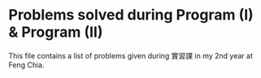 # Problems solved during Program (I) & Program (II)

This file contains a list of problems given during 實習課 in my 2nd year at Feng Chia.